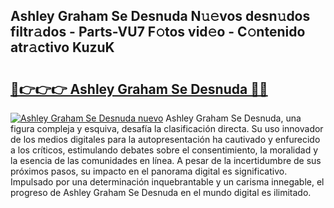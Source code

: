 ## Ashley Graham Se Desnuda N𝚞𝚎vos desn𝚞dos filtr𝚊dos - Parts-VU7 F𝚘tos vid𝚎o - C𝚘ntenido atr𝚊ctivo KuzuK

# <h2><a href="http://mb7jqe.tromn.icu/?c=Ashley+Graham+Se+Desnuda">🔗👉👉👉 Ashley Graham Se Desnuda 🔗🔗</a></h2>

[![Ashley Graham Se Desnuda nuevo](https://i.imgur.com/pEAQMta.gif)](http://mb7jqe.tromn.icu/?c=Ashley+Graham+Se+Desnuda)
Ashley Graham Se Desnuda, una figura compleja y esquiva, desafía la clasificación directa. Su uso innovador de los medios digitales para la autopresentación ha cautivado y enfurecido a los críticos, estimulando debates sobre el consentimiento, la moralidad y la esencia de las comunidades en línea. A pesar de la incertidumbre de sus próximos pasos, su impacto en el panorama digital es significativo. Impulsado por una determinación inquebrantable y un carisma innegable, el progreso de Ashley Graham Se Desnuda en el mundo digital es ilimitado.
